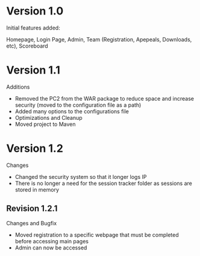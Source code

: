 # Version 1.0
Initial features added:

Homepage, Login Page, Admin, Team (Registration, Apepeals, Downloads, etc), Scoreboard

# Version 1.1
Additions

- Removed the PC2 from the WAR package to reduce space and increase security (moved to the configuration file as a path)
- Added many options to the configurations file
- Optimizations and Cleanup
- Moved project to Maven

# Version 1.2
Changes

- Changed the security system so that it longer logs IP
- There is no longer a need for the session tracker folder as sessions are stored in memory

## Revision 1.2.1
Changes and Bugfix

- Moved registration to a specific webpage that must be completed before accessing main pages
- Admin can now be accessed